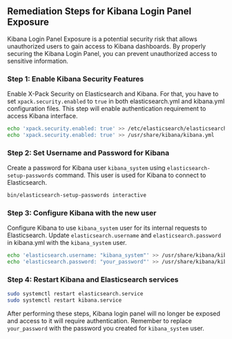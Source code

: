 

## Remediation Steps for Kibana Login Panel Exposure
Kibana Login Panel Exposure is a potential security risk that allows unauthorized users to gain access to Kibana dashboards. By properly securing the Kibana Login Panel, you can prevent unauthorized access to sensitive information.

### Step 1: Enable Kibana Security Features
Enable X-Pack Security on Elasticsearch and Kibana. For that, you have to set `xpack.security.enabled` to `true` in both elasticsearch.yml and kibana.yml configuration files. This step will enable authentication requirement to access Kibana interface.
```bash
echo 'xpack.security.enabled: true' >> /etc/elasticsearch/elasticsearch.yml
echo 'xpack.security.enabled: true' >> /usr/share/kibana/kibana.yml
```

### Step 2: Set Username and Password for Kibana
Create a password for Kibana user `kibana_system` using `elasticsearch-setup-passwords` command. This user is used for Kibana to connect to Elasticsearch.
```bash
bin/elasticsearch-setup-passwords interactive
```

### Step 3: Configure Kibana with the new user
Configure Kibana to use `kibana_system` user for its internal requests to Elasticsearch. Update `elasticsearch.username` and `elasticsearch.password` in kibana.yml with the `kibana_system` user.
```bash
echo 'elasticsearch.username: "kibana_system"' >> /usr/share/kibana/kibana.yml
echo 'elasticsearch.password: "your_password"' >> /usr/share/kibana/kibana.yml
```

### Step 4: Restart Kibana and Elasticsearch services
```bash
sudo systemctl restart elasticsearch.service
sudo systemctl restart kibana.service
```

After performing these steps, Kibana login panel will no longer be exposed and access to it will require authentication. Remember to replace `your_password` with the password you created for `kibana_system` user.